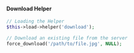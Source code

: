 #### Download Helper

```php
// Loading the Helper
$this->load->helper('download');

// Download an existing file from the server
force_download('/path/to/file.jpg', NULL);
```

